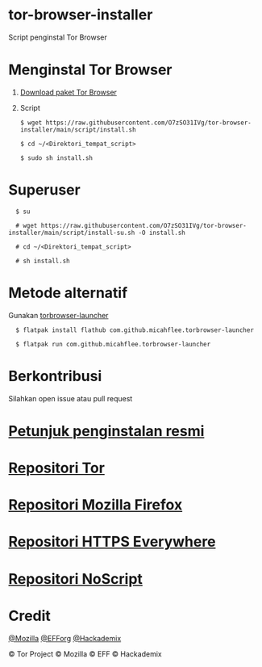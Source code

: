 # tor-browser-installer
Script penginstal Tor Browser
# Menginstal Tor Browser
1. [Download paket Tor Browser](https://www.torproject.org/download/languages/)
2. Script

       $ wget https://raw.githubusercontent.com/O7zSO31IVg/tor-browser-installer/main/script/install.sh 
 
       $ cd ~/<Direktori_tempat_script>

       $ sudo sh install.sh

# Superuser

      $ su

      # wget https://raw.githubusercontent.com/O7zSO31IVg/tor-browser-installer/main/script/install-su.sh -O install.sh

      # cd ~/<Direktori_tempat_script>

      # sh install.sh

# Metode alternatif
Gunakan [torbrowser-launcher](https://github.com/micahflee/torbrowser-launcher)

      $ flatpak install flathub com.github.micahflee.torbrowser-launcher

      $ flatpak run com.github.micahflee.torbrowser-launcher

# Berkontribusi
Silahkan open issue atau pull request
# [Petunjuk penginstalan resmi](https://tb-manual.torproject.org/installation/)
# [Repositori Tor](https://gitweb.torproject.org/tor.git)
# [Repositori Mozilla Firefox](https://hg.mozilla.org/mozilla-central/)
# [Repositori HTTPS Everywhere](https://github.com/EFForg/https-everywhere/)
# [Repositori NoScript](https://github.com/hackademix/noscript)
# Credit
[@Mozilla](https://github.com/mozilla/) [@EFForg](https://github.com/EFForg) [@Hackademix](https://github.com/hackademix)


© Tor Project © Mozilla © EFF © Hackademix
